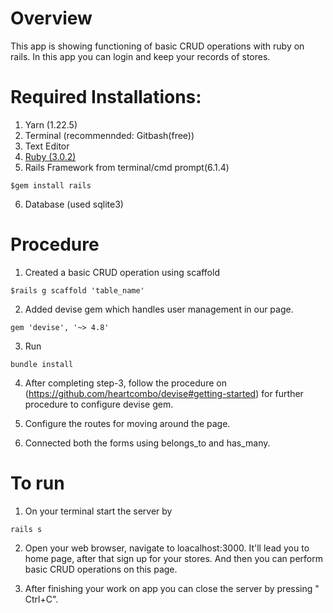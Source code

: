 # Overview

This app is showing functioning of basic CRUD operations with ruby on rails. In this app you can login and keep your records of stores.


# Required Installations:

1. Yarn (1.22.5)
2. Terminal (recommennded: Gitbash(free))
3. Text Editor
4. [Ruby (3.0.2)](https://www.ruby-lang.org/en/downloads/)
5. Rails Framework from terminal/cmd prompt(6.1.4)
```
$gem install rails
```
6. Database (used sqlite3)


# Procedure 

1. Created a basic CRUD operation using scaffold
```
$rails g scaffold 'table_name' 
```
2. Added devise gem which handles user management in our page.
```
gem 'devise', '~> 4.8'
```
3. Run 
```
bundle install
```
4. After completing step-3, follow the procedure on (https://github.com/heartcombo/devise#getting-started) for further procedure to configure devise gem.

5. Configure the routes for moving around the page.

6. Connected both the forms using belongs_to and has_many.

# To run

1.  On your terminal start the server by
```
rails s
```

2. Open your web browser, navigate to loacalhost:3000. It'll lead you to home page, after that sign up for your stores. And then you can perform basic CRUD operations on this page. 

3. After finishing your work on app you can close the server by pressing " Ctrl+C". 




















